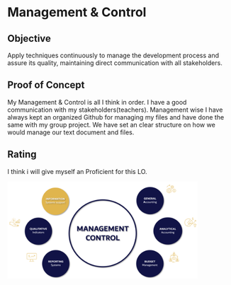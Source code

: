 # Management & Control

## Objective

Apply techniques continuously to manage the development process and assure its quality, maintaining direct communication with all stakeholders.

## Proof of Concept

My Management & Control is all I think in order. I have a good communication with my stakeholders(teachers). Management wise I have always kept an organized Github for managing my files and have done the same with my group project. We have set an clear structure on how we would manage our text document and files. 

## Rating

I think i will give myself an Proficient for this LO.

<img src="/documentation/img/MANAGEMENT-CONTROL.png" height="220"/>
